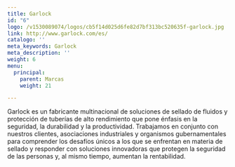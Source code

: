 ```yaml
---
title: Garlock
id: "6"
logo: /v1530089074/logos/cb5f14d025d6fe82d7bf313bc520635f-garlock.jpg
link: http://www.garlock.com/es/
catalogo: ''
meta_keywords: Garlock
meta_description: ''
weight: 6
menu:
  principal:
    parent: Marcas
    weight: 21

---
```

Garlock es un fabricante multinacional de soluciones de sellado de fluidos y protección de tuberías de alto rendimiento que pone énfasis en la seguridad, la durabilidad y la productividad. Trabajamos en conjunto con nuestros clientes, asociaciones industriales y organismos gubernamentales para comprender los desafíos únicos a los que se enfrentan en materia de sellado y responder con soluciones innovadoras que protegen la seguridad de las personas y, al mismo tiempo, aumentan la rentabilidad.